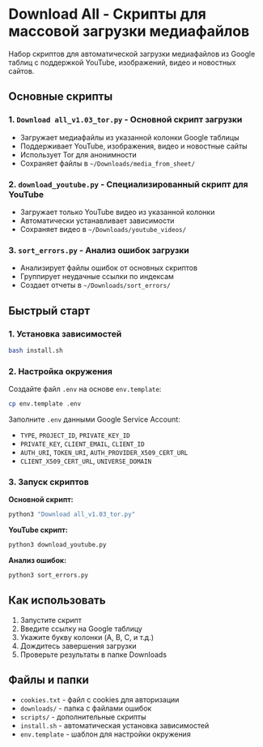 # Download All - Скрипты для массовой загрузки медиафайлов

Набор скриптов для автоматической загрузки медиафайлов из Google таблиц с поддержкой YouTube, изображений, видео и новостных сайтов.

## Основные скрипты

### 1. `Download all_v1.03_tor.py` - Основной скрипт загрузки
- Загружает медиафайлы из указанной колонки Google таблицы
- Поддерживает YouTube, изображения, видео и новостные сайты
- Использует Tor для анонимности
- Сохраняет файлы в `~/Downloads/media_from_sheet/`

### 2. `download_youtube.py` - Специализированный скрипт для YouTube
- Загружает только YouTube видео из указанной колонки
- Автоматически устанавливает зависимости
- Сохраняет видео в `~/Downloads/youtube_videos/`

### 3. `sort_errors.py` - Анализ ошибок загрузки
- Анализирует файлы ошибок от основных скриптов
- Группирует неудачные ссылки по индексам
- Создает отчеты в `~/Downloads/sort_errors/`

## Быстрый старт

### 1. Установка зависимостей

```bash
bash install.sh
```

### 2. Настройка окружения

Создайте файл `.env` на основе `env.template`:

```bash
cp env.template .env
```

Заполните `.env` данными Google Service Account:
- `TYPE`, `PROJECT_ID`, `PRIVATE_KEY_ID`
- `PRIVATE_KEY`, `CLIENT_EMAIL`, `CLIENT_ID`
- `AUTH_URI`, `TOKEN_URI`, `AUTH_PROVIDER_X509_CERT_URL`
- `CLIENT_X509_CERT_URL`, `UNIVERSE_DOMAIN`

### 3. Запуск скриптов

**Основной скрипт:**
```bash
python3 "Download all_v1.03_tor.py"
```

**YouTube скрипт:**
```bash
python3 download_youtube.py
```

**Анализ ошибок:**
```bash
python3 sort_errors.py
```

## Как использовать

1. Запустите скрипт
2. Введите ссылку на Google таблицу
3. Укажите букву колонки (A, B, C, и т.д.)
4. Дождитесь завершения загрузки
5. Проверьте результаты в папке Downloads

## Файлы и папки

- `cookies.txt` - файл с cookies для авторизации
- `downloads/` - папка с файлами ошибок
- `scripts/` - дополнительные скрипты
- `install.sh` - автоматическая установка зависимостей
- `env.template` - шаблон для настройки окружения